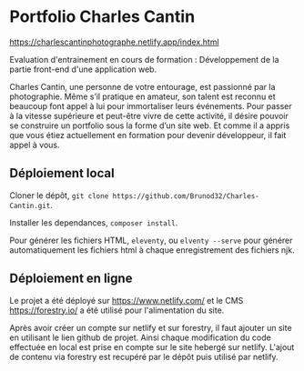 # Portfolio Charles Cantin

<https://charlescantinphotographe.netlify.app/index.html>

Evaluation d'entrainement en cours de formation : Développement de la partie front-end d'une application web.

Charles Cantin, une personne de votre entourage, est passionné par la photographie. Même s’il pratique en amateur, son talent est reconnu et beaucoup font appel à lui pour immortaliser leurs événements. Pour passer à la vitesse supérieure et peut-être vivre de cette activité, il désire pouvoir se construire un portfolio sous la forme d’un site web. Et comme il a appris que vous étiez actuellement en formation pour devenir développeur, il fait appel à vous.

## Déploiement local

Cloner le dépôt, `git clone https://github.com/Brunod32/Charles-Cantin.git`.

Installer les dependances, `composer install`.

Pour générer les fichiers HTML, `eleventy`, ou `elventy --serve` pour générer automatiquement les fichiers html à chaque enregistrement des fichiers njk.

## Déploiement en ligne

Le projet a été déployé sur <https://www.netlify.com/> et le CMS <https://forestry.io/> a été utilisé pour l'alimentation du site.

Après avoir créer un compte sur netlify et sur forestry, il faut ajouter un site en utilisant le lien github de projet. Ainsi chaque modification du code effectuée en local est prise en compte sur le site hebergé sur netlify. L'ajout de contenu via forestry est recupéré par le dépôt puis utilisé par netlify.
